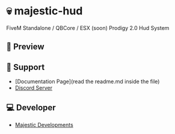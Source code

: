 # 💀 majestic-hud
FiveM Standalone / QBCore / ESX (soon) Prodigy 2.0 Hud System
## 👀 Preview


## 🤝 Support
- [Documentation Page](read the readme.md inside the file)
- [Discord Server](https://discord.gg/SbjjtT9WsG)

## 💻 Developer
- [Majestic Developments](https://discord.gg/SbjjtT9WsG)
